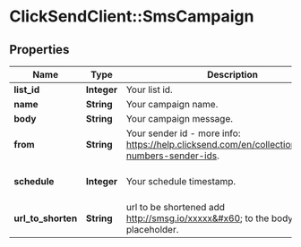 # ClickSendClient::SmsCampaign

## Properties
Name | Type | Description | Notes
------------ | ------------- | ------------- | -------------
**list_id** | **Integer** | Your list id. | 
**name** | **String** | Your campaign name. | 
**body** | **String** | Your campaign message. | 
**from** | **String** | Your sender id - more info: https://help.clicksend.com/en/collections/57584-numbers-sender-ids. | [optional] 
**schedule** | **Integer** | Your schedule timestamp. | [optional] [default to 0]
**url_to_shorten** | **String** | url to be shortened add http://smsg.io/xxxxx&#x60; to the body as a placeholder. | [optional] 


